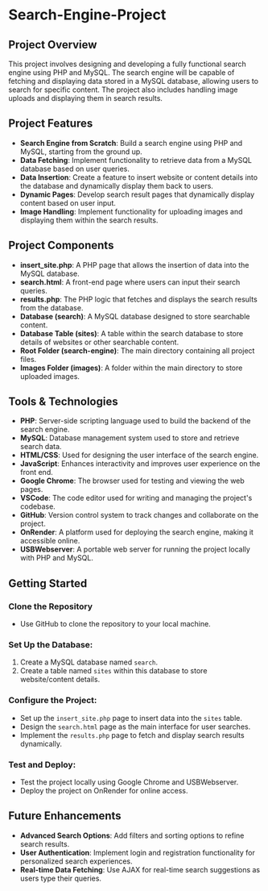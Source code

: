 # Search-Engine-Project

## Project Overview

This project involves designing and developing a fully functional search engine using PHP and MySQL. The search engine will be capable of fetching and displaying data stored in a MySQL database, allowing users to search for specific content. The project also includes handling image uploads and displaying them in search results.

## Project Features

- **Search Engine from Scratch**: Build a search engine using PHP and MySQL, starting from the ground up.
- **Data Fetching**: Implement functionality to retrieve data from a MySQL database based on user queries.
- **Data Insertion**: Create a feature to insert website or content details into the database and dynamically display them back to users.
- **Dynamic Pages**: Develop search result pages that dynamically display content based on user input.
- **Image Handling**: Implement functionality for uploading images and displaying them within the search results.

## Project Components

- **insert_site.php**: A PHP page that allows the insertion of data into the MySQL database.
- **search.html**: A front-end page where users can input their search queries.
- **results.php**: The PHP logic that fetches and displays the search results from the database.
- **Database (search)**: A MySQL database designed to store searchable content.
- **Database Table (sites)**: A table within the search database to store details of websites or other searchable content.
- **Root Folder (search-engine)**: The main directory containing all project files.
- **Images Folder (images)**: A folder within the main directory to store uploaded images.

## Tools & Technologies

- **PHP**: Server-side scripting language used to build the backend of the search engine.
- **MySQL**: Database management system used to store and retrieve search data.
- **HTML/CSS**: Used for designing the user interface of the search engine.
- **JavaScript**: Enhances interactivity and improves user experience on the front end.
- **Google Chrome**: The browser used for testing and viewing the web pages.
- **VSCode**: The code editor used for writing and managing the project's codebase.
- **GitHub**: Version control system to track changes and collaborate on the project.
- **OnRender**: A platform used for deploying the search engine, making it accessible online.
- **USBWebserver**: A portable web server for running the project locally with PHP and MySQL.

## Getting Started

### Clone the Repository
- Use GitHub to clone the repository to your local machine.

### Set Up the Database:
1. Create a MySQL database named `search`.
2. Create a table named `sites` within this database to store website/content details.

### Configure the Project:
- Set up the `insert_site.php` page to insert data into the `sites` table.
- Design the `search.html` page as the main interface for user searches.
- Implement the `results.php` page to fetch and display search results dynamically.

### Test and Deploy:
- Test the project locally using Google Chrome and USBWebserver.
- Deploy the project on OnRender for online access.

## Future Enhancements

- **Advanced Search Options**: Add filters and sorting options to refine search results.
- **User Authentication**: Implement login and registration functionality for personalized search experiences.
- **Real-time Data Fetching**: Use AJAX for real-time search suggestions as users type their queries.


